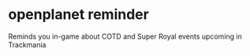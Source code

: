 # openplanet reminder
 Reminds you in-game about COTD and Super Royal events upcoming in Trackmania 
